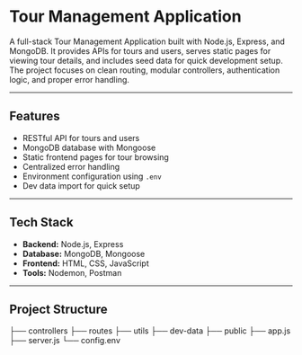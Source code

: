 # Tour Management Application

A full-stack Tour Management Application built with Node.js, Express, and MongoDB. It provides APIs for tours and users, serves static pages for viewing tour details, and includes seed data for quick development setup. The project focuses on clean routing, modular controllers, authentication logic, and proper error handling.

---

## Features

- RESTful API for tours and users
- MongoDB database with Mongoose
- Static frontend pages for tour browsing
- Centralized error handling
- Environment configuration using `.env`
- Dev data import for quick setup

---

## Tech Stack

- **Backend:** Node.js, Express
- **Database:** MongoDB, Mongoose
- **Frontend:** HTML, CSS, JavaScript
- **Tools:** Nodemon, Postman

---

## Project Structure
├── controllers
├── routes
├── utils
├── dev-data
├── public
├── app.js
├── server.js
└── config.env
